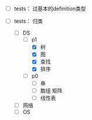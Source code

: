 
- [ ] tests： 过基本的definition类型

- [ ] tests： 归类
  - [ ] DS
    - [ ] p1
      - [x] 树
      - [x] 图
      - [x] 查找
      - [x] 排序
    - [ ] p0
      - [ ] 串
      - [ ] 数组 矩阵
      - [ ] 线性表
  - [ ] 网络
  - [ ] OS
